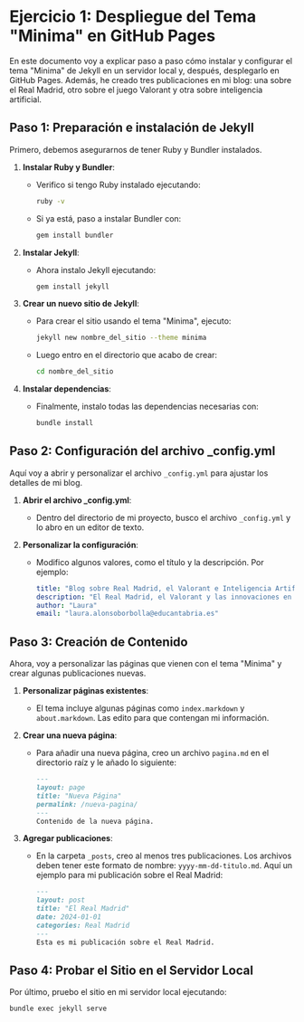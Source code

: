 # Ejercicio 1: Despliegue del Tema "Minima" en GitHub Pages

En este documento voy a explicar paso a paso cómo instalar y configurar el tema "Minima" de Jekyll en un servidor local y, después, desplegarlo en GitHub Pages. Además, he creado tres publicaciones en mi blog: una sobre el Real Madrid, otro sobre el juego Valorant y otra sobre inteligencia artificial.

## Paso 1: Preparación e instalación de Jekyll

Primero, debemos asegurarnos de tener Ruby y Bundler instalados.

1. **Instalar Ruby y Bundler**:
   - Verifico si tengo Ruby instalado ejecutando:
     ```bash
     ruby -v
     ```
   - Si ya está, paso a instalar Bundler con:
     ```bash
     gem install bundler
     ```

2. **Instalar Jekyll**:
   - Ahora instalo Jekyll ejecutando:
     ```bash
     gem install jekyll
     ```

3. **Crear un nuevo sitio de Jekyll**:
   - Para crear el sitio usando el tema "Minima", ejecuto:
     ```bash
     jekyll new nombre_del_sitio --theme minima
     ```
   - Luego entro en el directorio que acabo de crear:
     ```bash
     cd nombre_del_sitio
     ```

4. **Instalar dependencias**:
   - Finalmente, instalo todas las dependencias necesarias con:
     ```bash
     bundle install
     ```

## Paso 2: Configuración del archivo _config.yml

Aquí voy a abrir y personalizar el archivo `_config.yml` para ajustar los detalles de mi blog.

1. **Abrir el archivo _config.yml**:
   - Dentro del directorio de mi proyecto, busco el archivo `_config.yml` y lo abro en un editor de texto.

2. **Personalizar la configuración**:
   - Modifico algunos valores, como el título y la descripción. Por ejemplo:
     ```yaml
     title: "Blog sobre Real Madrid, el Valorant e Inteligencia Artificial"
     description: "El Real Madrid, el Valorant y las innovaciones en IA"
     author: "Laura"
     email: "laura.alonsoborbolla@educantabria.es"
     ```

## Paso 3: Creación de Contenido

Ahora, voy a personalizar las páginas que vienen con el tema "Minima" y crear algunas publicaciones nuevas.

1. **Personalizar páginas existentes**:
   - El tema incluye algunas páginas como `index.markdown` y `about.markdown`. Las edito para que contengan mi información.

2. **Crear una nueva página**:
   - Para añadir una nueva página, creo un archivo `pagina.md` en el directorio raíz y le añado lo siguiente:
     ```markdown
     ---
     layout: page
     title: "Nueva Página"
     permalink: /nueva-pagina/
     ---
     Contenido de la nueva página.
     ```

3. **Agregar publicaciones**:
   - En la carpeta `_posts`, creo al menos tres publicaciones. Los archivos deben tener este formato de nombre: `yyyy-mm-dd-titulo.md`. Aquí un ejemplo para mi publicación sobre el Real Madrid:
     ```markdown
     ---
     layout: post
     title: "El Real Madrid"
     date: 2024-01-01
     categories: Real Madrid
     ---
     Esta es mi publicación sobre el Real Madrid.
     ```

## Paso 4: Probar el Sitio en el Servidor Local

Por último, pruebo el sitio en mi servidor local ejecutando:

```bash
bundle exec jekyll serve
